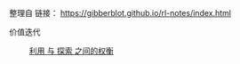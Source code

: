 整理自 链接： https://gibberblot.github.io/rl-notes/index.html


价值迭代

$\qquad$ [利用 与 探索 之间的权衡](https://github.com/Gaoshu-root/Code-related-courses/blob/main/RL2024/README.md)


